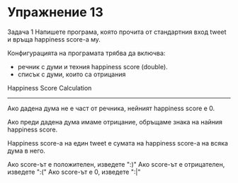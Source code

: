 Упражнение 13
===

Задача 1
Напишете програма, която прочита от стандартния вход tweet и връща happiness score-а му.

Конфигурацията на програмата трябва да включва:
  - речник с думи и техния happiness score (double).
  - списък с думи, които са отрицания

Happiness Score Calculation
--- --- --- --- --- --- ---
Ако дадена дума не е част от речника, нейният happiness score е 0.

Ако преди дадена дума имаме отрицание, обръщаме знака на найния happiness score.

Happiness score-а на един tweet е сумата на happiness score-а на всяка дума в него.

Ако score-ът е положителен, изведете ":)"
Ако score-ът е отрицателен, изведете ":("
Ако score-ът е 0, изведете ":|"
